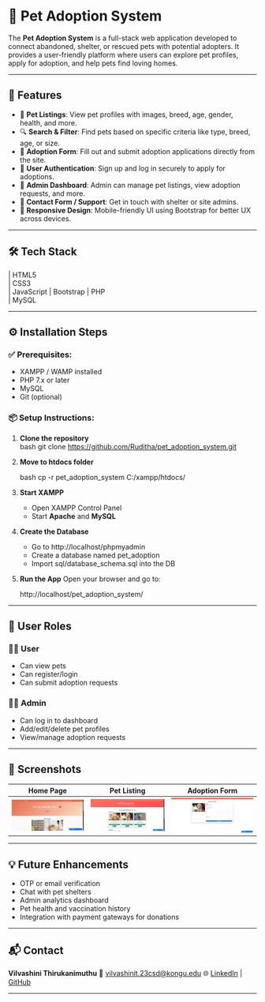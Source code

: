 # 🐾 Pet Adoption System

The **Pet Adoption System** is a full-stack web application developed to connect abandoned, shelter, or rescued pets with potential adopters.
It provides a user-friendly platform where users can explore pet profiles, apply for adoption, and help pets find loving homes.

---

## 🚀 Features

- 🐶 **Pet Listings**: View pet profiles with images, breed, age, gender, health, and more.
- 🔍 **Search & Filter**: Find pets based on specific criteria like type, breed, age, or size.
- 📝 **Adoption Form**: Fill out and submit adoption applications directly from the site.
- 👤 **User Authentication**: Sign up and log in securely to apply for adoptions.
- 🔐 **Admin Dashboard**: Admin can manage pet listings, view adoption requests, and more.
- 💬 **Contact Form / Support**: Get in touch with shelter or site admins.
- 📱 **Responsive Design**: Mobile-friendly UI using Bootstrap for better UX across devices.

---

## 🛠 Tech Stack
| HTML5     
| CSS3   
| JavaScript 
| Bootstrap 
| PHP    
| MySQL

---

## ⚙️ Installation Steps

### ✅ Prerequisites:
- XAMPP / WAMP installed
- PHP 7.x or later
- MySQL
- Git (optional)

### 📦 Setup Instructions:

1. **Clone the repository**  
   bash
   git clone https://github.com/Ruditha/pet_adoption_system.git


2. **Move to htdocs folder**

   bash
   cp -r pet_adoption_system C:/xampp/htdocs/
 

3. **Start XAMPP**

   * Open XAMPP Control Panel
   * Start **Apache** and **MySQL**

4. **Create the Database**

   * Go to http://localhost/phpmyadmin
   * Create a database named pet_adoption
   * Import sql/database_schema.sql into the DB

5. **Run the App**
   Open your browser and go to:

   http://localhost/pet_adoption_system/
---

## 👤 User Roles

### 🧍‍♂️ User

* Can view pets
* Can register/login
* Can submit adoption requests

### 👩‍💼 Admin

* Can log in to dashboard
* Add/edit/delete pet profiles
* View/manage adoption requests

---

## 📸 Screenshots

| Home Page                        | Pet Listing                      | Adoption Form                    |
| -------------------------------- | -------------------------------- | -------------------------------- |
| ![home](images/screens/home.png) | ![pets](images/screens/pets.png) | ![form](images/screens/forms.png) |

---

## 💡 Future Enhancements

* OTP or email verification
* Chat with pet shelters
* Admin analytics dashboard
* Pet health and vaccination history
* Integration with payment gateways for donations

---

## 📬 Contact

**Vilvashini Thirukanimuthu**
📧 [vilvashinit.23csd@kongu.edu](mailto:vilvashinit.23csd@kongu.edu)
🌐 [LinkedIn](https://www.linkedin.com/in/vilvashini-thirukanimuthu-0b39b1303/) | [GitHub](https://github.com/Ruditha)

---

